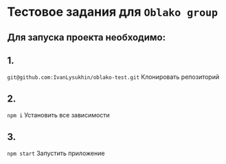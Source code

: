 # Тестовоe задания для `Oblako group`

## Для запуска проекта необходимо:

## 1.
`git@github.com:IvanLysukhin/oblako-test.git` Клонировать репозиторий
## 2.
`npm i` Установить все зависимости
## 3.
`npm start` Запустить приложение
